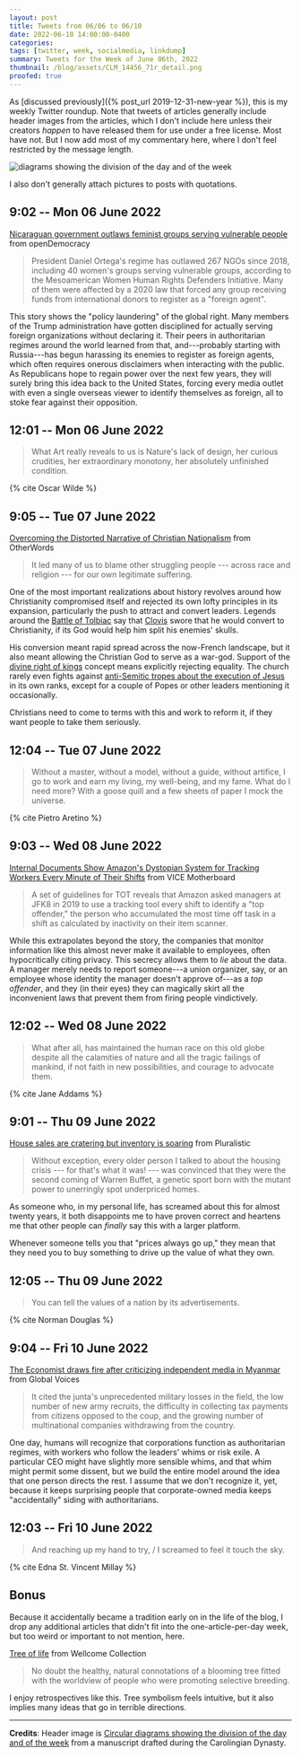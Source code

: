 ```yaml
---
layout: post
title: Tweets from 06/06 to 06/10
date: 2022-06-10 14:00:00-0400
categories:
tags: [twitter, week, socialmedia, linkdump]
summary: Tweets for the Week of June 06th, 2022
thumbnail: /blog/assets/CLM_14456_71r_detail.png
proofed: true
---
```


As [discussed previously]({% post_url 2019-12-31-new-year %}), this is my weekly Twitter roundup.  Note that tweets of articles generally include header images from the articles, which I don't include here unless their creators *happen* to have released them for use under a free license.  Most have not.  But I now add most of my commentary here, where I don't feel restricted by the message length.

![diagrams showing the division of the day and of the week](/blog/assets/CLM_14456_71r_detail.png "diagrams showing the division of the day and of the week")

I also don't generally attach pictures to posts with quotations.

## 9:02 -- Mon 06 June 2022

[<i class="fab fa-twitter-square"></i>](https://jcolag.github.io/twitter/1533796347933077509) [Nicaraguan government outlaws feminist groups serving vulnerable people](https://www.opendemocracy.net/en/5050/nicaragua-feminist-women-human-rights-banned/) from openDemocracy

 > President Daniel Ortega's regime has outlawed 267 NGOs since 2018, including 40 women's groups serving vulnerable groups, according to the Mesoamerican Women Human Rights Defenders Initiative.  Many of them were affected by a 2020 law that forced any group receiving funds from international donors to register as a "foreign agent".

This story shows the "policy laundering" of the global right.  Many members of the Trump administration have gotten disciplined for actually serving foreign organizations without declaring it.  Their peers in authoritarian regimes around the world learned from that, and---probably starting with Russia---has begun harassing its enemies to register as foreign agents, which often requires onerous disclaimers when interacting with the public.  As Republicans hope to regain power over the next few years, they will surely bring this idea back to the United States, forcing every media outlet with even a single overseas viewer to identify themselves as foreign, all to stoke fear against their opposition.

## 12:01 -- Mon 06 June 2022

[<i class="fab fa-twitter-square"></i>](https://jcolag.github.io/twitter/1533841394959208449)

 > What Art really reveals to us is Nature's lack of design, her curious crudities, her extraordinary monotony, her absolutely unfinished condition.

{% cite Oscar Wilde %}

## 9:05 -- Tue 07 June 2022

[<i class="fab fa-twitter-square"></i>](https://jcolag.github.io/twitter/1534159490395869184) [Overcoming the Distorted Narrative of Christian Nationalism](https://otherwords.org/overcoming-the-distorted-narrative-of-christian-nationalism/) from OtherWords

 > It led many of us to blame other struggling people --- across race and religion --- for our own legitimate suffering.

One of the most important realizations about history revolves around how Christianity compromised itself and rejected its own lofty principles in its expansion, particularly the push to attract and convert leaders.  Legends around the [Battle of Tolbiac](https://en.wikipedia.org/wiki/Battle_of_Tolbiac) say that [Clovis](https://en.wikipedia.org/wiki/Clovis_I) swore that he would convert to Christianity, if its God would help him split his enemies' skulls.

His conversion meant rapid spread across the now-French landscape, but it also meant allowing the Christian God to serve as a war-god.  Support of the [divine right of kings](https://en.wikipedia.org/wiki/Divine_right_of_kings) concept means explicitly rejecting equality.  The church rarely even fights against [anti-Semitic tropes about the execution of Jesus](https://en.wikipedia.org/wiki/Jewish_deicide) in its own ranks, except for a couple of Popes or other leaders mentioning it occasionally.

Christians need to come to terms with this and work to reform it, if they want people to take them seriously.

## 12:04 -- Tue 07 June 2022

[<i class="fab fa-twitter-square"></i>](https://jcolag.github.io/twitter/1534204537006788608)

 > Without a master, without a model, without a guide, without artifice, I go to work and earn my living, my well-being, and my fame. What do I need more? With a goose quill and a few sheets of paper I mock the universe.

{% cite Pietro Aretino %}

## 9:03 -- Wed 08 June 2022

[<i class="fab fa-twitter-square"></i>](https://jcolag.github.io/twitter/1534521374378586115) [Internal Documents Show Amazon's Dystopian System for Tracking Workers Every Minute of Their Shifts](https://www.vice.com/en/article/5dgn73/internal-documents-show-amazons-dystopian-system-for-tracking-workers-every-minute-of-their-shifts) from VICE Motherboard

 > A set of guidelines for TOT reveals that Amazon asked managers at JFK8 in 2019 to use a tracking tool every shift to identify a "top offender," the person who accumulated the most time off task in a shift as calculated by inactivity on their item scanner.

While this extrapolates beyond the story, the companies that monitor information like this almost never make it available to employees, often hypocritically citing privacy.  This secrecy allows them to *lie* about the data.  A manager merely needs to report someone---a union organizer, say, or an employee whose identity the manager doesn't approve of---as a *top offender*, and they (in their eyes) they can magically skirt all the inconvenient laws that prevent them from firing people vindictively.

## 12:02 -- Wed 08 June 2022

[<i class="fab fa-twitter-square"></i>](https://jcolag.github.io/twitter/1534566421182685187)

 > What after all, has maintained the human race on this old globe despite all the calamities of nature and all the tragic failings of mankind, if not faith in new possibilities, and courage to advocate them.

{% cite Jane Addams %}

## 9:01 -- Thu 09 June 2022

[<i class="fab fa-twitter-square"></i>](https://jcolag.github.io/twitter/1534883258999001089) [House sales are cratering but inventory is soaring](https://pluralistic.net/2022/06/02/residential-casino/#asset-or-shelter) from Pluralistic

 > Without exception, every older person I talked to about the housing crisis --- for that's what it was! --- was convinced that they were the second coming of Warren Buffet, a genetic sport born with the mutant power to unerringly spot underpriced homes.

As someone who, in my personal life, has screamed about this for almost twenty years, it both disappoints me to have proven correct and heartens me that other people can *finally* say this with a larger platform.

Whenever someone tells you that "prices always go up," they mean that they need you to buy something to drive up the value of what they own.

## 12:05 -- Thu 09 June 2022

[<i class="fab fa-twitter-square"></i>](https://jcolag.github.io/twitter/1534929564203352065)

 > You can tell the values of a nation by its advertisements.

{% cite Norman Douglas %}

## 9:04 -- Fri 10 June 2022

[<i class="fab fa-twitter-square"></i>](https://jcolag.github.io/twitter/1535246401810190337) [The Economist draws fire after criticizing independent media in Myanmar](https://globalvoices.org/2022/06/01/the-economist-draws-fire-after-criticizing-independent-media-in-myanmar/) from Global Voices

 > It cited the junta's unprecedented military losses in the field, the low number of new army recruits, the difficulty in collecting tax payments from citizens opposed to the coup, and the growing number of multinational companies withdrawing from the country.

One day, humans will recognize that corporations function as authoritarian regimes, with workers who follow the leaders' whims or risk exile.  A particular CEO might have slightly more sensible whims, and that whim might permit some dissent, but we build the entire model around the idea that one person directs the rest.  I assume that we don't recognize it, yet, because it keeps surprising people that corporate-owned media keeps "accidentally" siding with authoritarians.

## 12:03 -- Fri 10 June 2022

[<i class="fab fa-twitter-square"></i>](https://jcolag.github.io/twitter/1535291448731607041)

 > And reaching up my hand to try, / I screamed to feel it touch the sky.

{% cite Edna St. Vincent Millay %}

## Bonus

Because it accidentally became a tradition early on in the life of the blog, I drop any additional articles that didn't fit into the one-article-per-day week, but too weird or important to not mention, here.

<i class="fas fa-square"></i> [Tree of life](https://wellcomecollection.org/articles/YpR6CREAACEAl6am) from Wellcome Collection

 > No doubt the healthy, natural connotations of a blooming tree fitted with the worldview of people who were promoting selective breeding.

I enjoy retrospectives like this.  Tree symbolism feels intuitive, but it also implies many ideas that go in terrible directions.

* * *

**Credits**:  Header image is [Circular diagrams showing the division of the day and of the week](https://commons.wikimedia.org/wiki/File:CLM_14456_71r_detail.jpg) from a manuscript drafted during the Carolingian Dynasty.
